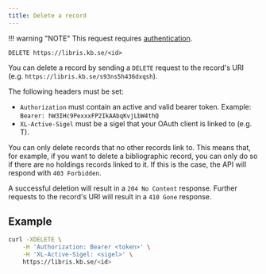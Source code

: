 ```yaml
---
title: Delete a record
---
```

!!! warning "NOTE"
    This request requires [authentication](../howto/auth.md).

```
DELETE https://libris.kb.se/<id>
```

You can delete a record by sending a `DELETE` request to the record's URI (e.g. `https://libris.kb.se/s93ns5h436dxqsh`).

The following headers must be set:

* `Authorization` must contain an active and valid bearer token. Example: `Bearer: hW3IHc9PexxxFP2IkAAbqKvjLbW4thQ`
* `XL-Active-Sigel` must be a sigel that your OAuth client is linked to (e.g. T).

You can only delete records that no other records link to. This means that, for example, if you want to delete a bibliographic record, you can only do so if there are no holdings records linked to it. If this is the case, the API will respond with `403 Forbidden`.

A successful deletion will result in a `204 No Content` response. Further requests to the record's URI will result in a `410 Gone` response.

## Example

```bash title="Shell"
curl -XDELETE \
    -H 'Authorization: Bearer <token>' \
    -H 'XL-Active-Sigel: <sigel>' \
    https://libris.kb.se/<id>
``` 